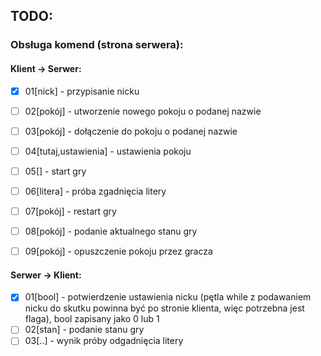 ## TODO:

### Obsługa komend (strona serwera):
#### Klient -> Serwer:

- [x] 01\[nick] - przypisanie nicku  
- [ ] 02\[pokój] - utworzenie nowego pokoju o podanej nazwie 
- [ ] 03\[pokój] - dołączenie do pokoju o podanej nazwie 
- [ ] 04\[tutaj,ustawienia] - ustawienia pokoju
- [ ] 05\[] - start gry
- [ ] 06\[litera] - próba zgadnięcia litery
- [ ] 07\[pokój] - restart gry
- [ ] 08\[pokój] - podanie aktualnego stanu gry
- [ ] 09\[pokój] - opuszczenie pokoju przez gracza


#### Serwer -> Klient:
- [x] 01\[bool] - potwierdzenie ustawienia nicku (pętla while z podawaniem nicku do skutku powinna być po stronie klienta, więc potrzebna jest flaga), bool zapisany jako 0 lub 1
- [ ] 02\[stan] - podanie stanu gry
- [ ] 03\[..] - wynik próby odgadnięcia litery 
